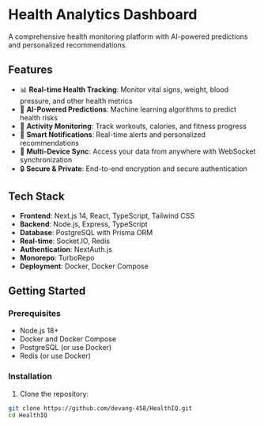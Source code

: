 # Health Analytics Dashboard

A comprehensive health monitoring platform with AI-powered predictions and personalized recommendations.

## Features

- 📊 **Real-time Health Tracking**: Monitor vital signs, weight, blood pressure, and other health metrics
- 🤖 **AI-Powered Predictions**: Machine learning algorithms to predict health risks
- 💪 **Activity Monitoring**: Track workouts, calories, and fitness progress
- 🔔 **Smart Notifications**: Real-time alerts and personalized recommendations
- 📱 **Multi-Device Sync**: Access your data from anywhere with WebSocket synchronization
- 🔒 **Secure & Private**: End-to-end encryption and secure authentication

## Tech Stack

- **Frontend**: Next.js 14, React, TypeScript, Tailwind CSS
- **Backend**: Node.js, Express, TypeScript
- **Database**: PostgreSQL with Prisma ORM
- **Real-time**: Socket.IO, Redis
- **Authentication**: NextAuth.js
- **Monorepo**: TurboRepo
- **Deployment**: Docker, Docker Compose

## Getting Started

### Prerequisites

- Node.js 18+
- Docker and Docker Compose
- PostgreSQL (or use Docker)
- Redis (or use Docker)

### Installation

1. Clone the repository:
```bash
git clone https://github.com/devang-458/HealthIQ.git
cd HealthIQ